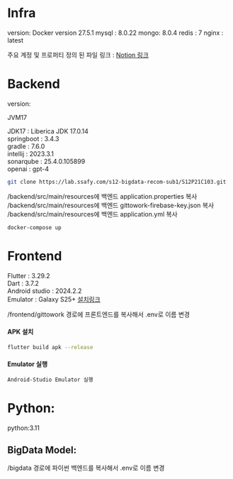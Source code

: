 # Infra

version:
Docker version 27.5.1
mysql : 8.0.22
mongo: 8.0.4
redis : 7
nginx : latest

주요 계정 및 프로퍼티 정의 된 파일 링크 : [Notion 링크](https://diamond-armadillo-65d.notion.site/1b42435c61c9806096c7f19723501036?pvs=74)

# Backend

version:

JVM17

JDK17 : Liberica JDK 17.0.14<br>
springboot : 3.4.3<br>
gradle : 7.6.0<br>
intellij : 2023.3.1<br>
sonarqube : 25.4.0.105899<br>
openai : gpt-4<br>

```sh
git clone https://lab.ssafy.com/s12-bigdata-recom-sub1/S12P21C103.git
```

/backend/src/main/resources에 백엔드 application.properties 복사<br>
/backend/src/main/resources에 백엔드 gittowork-firebase-key.json 복사<br>
/backend/src/main/resources에 백엔드 application.yml 복사<br>

```sh
docker-compose up
```


# Frontend

Flutter : 3.29.2<br>
Dart : 3.7.2<br>
Android studio : 2024.2.2<br>
Emulator : Galaxy S25+ [설치링크](https://developer.samsung.com/galaxy-emulator-skin)


/frontend/gittowork 경로에 프론트엔드를 복사해서 .env로 이름 변경

#### APK 설치
```sh
flutter build apk --release
```
#### Emulator 실행
```sh
Android-Studio Emulator 실행
```


# Python:

python:3.11


## BigData Model:

/bigdata 경로에 파이썬 백엔드를 복사해서 .env로 이름 변경
